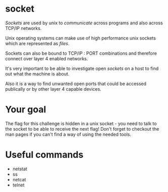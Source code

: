 # socket

*Sockets* are used by unix to *communicate* across programs and also across TCP/IP networks.

Unix operating systems can make use of high performance unix sockets which are represented as *files*.

Sockets can also be bound to TCP/IP : PORT combinations and therefore connect over layer 4 enabled networks.
 
It's very important to be able to investigate open *sockets* on a host to find out what the machine is about.

Also it is a way to find unwanted open ports that could be accessed publically or by other layer 4 capable devices.

# Your goal
The flag for this challenge is hidden in a unix socket - you need to talk to the socket to be able to receive the next flag!
Don't forget to checkout the man pages if you can't find a way of using the needed tools.

# Useful commands
- netstat
- ss
- netcat
- telnet
